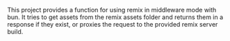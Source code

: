 This project provides a function for using remix in middleware mode with bun. It tries to get assets from the remix assets folder and returns them in a response if they exist, or proxies the request to the provided remix server build.